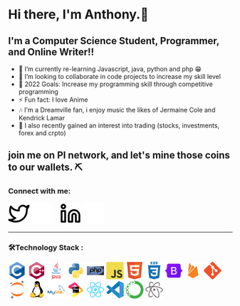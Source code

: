 # Hi there, I'm Anthony.👋 


## I'm a Computer Science Student, Programmer, and Online Writer!!

- 🌱 I’m currently re-learning Javascript, java, python and php 😁
- 👯 I’m looking to collaborate in code projects to increase my skill level
- 🥅 2022 Goals: Increase my programming skill through competitive programming
- ⚡ Fun fact: I love Anime
- 🎶 I'm a Dreamville fan, i enjoy music the likes of Jermaine Cole and Kendrick Lamar
- 🤑 I also recently gained an interest into trading (stocks, investments, forex and crpto)

## join me on PI network, and let's mine those coins to our wallets. ⛏

### Connect with me:

[![website](./img/twitter-light.svg)](https://twitter.com/Anthony11hub#gh-light-mode-only)
[![website](./img/twitter-dark.svg)](https://twitter.com/Anthony11hub#gh-dark-mode-only)
&nbsp;&nbsp;
[![website](./img/linkedin-light.svg)](https://linkedin.com/in/anthony-mwaura-b08b69218/r#gh-light-mode-only)
[![website](./img/linkedin-dark.svg)](https://linkedin.com/in/anthony-mwaura-b08b69218/#gh-dark-mode-only)
&nbsp;&nbsp;

---

### :hammer_and_wrench:Technology Stack :

<div>
  <img src="https://github.com/devicons/devicon/blob/master/icons/c/c-original.svg" width="40" height="40" alt="C"/>
  <img src="https://github.com/devicons/devicon/blob/master/icons/cplusplus/cplusplus-original.svg" width="40" height="40" alt="cplusplus"/>
  <img src="https://github.com/devicons/devicon/blob/master/icons/java/java-original-wordmark.svg" width="40" height="40" alt="java"/>
  <img src="https://github.com/devicons/devicon/blob/master/icons/python/python-original.svg" width="40" height="40" alt="python"/>
  <img src="https://github.com/devicons/devicon/blob/master/icons/php/php-original.svg" width="40" height="40" alt="php"/>
  <img src="https://github.com/devicons/devicon/blob/master/icons/javascript/javascript-original.svg" width="40" height="40" alt="js"/>
  <img src="https://github.com/devicons/devicon/blob/master/icons/html5/html5-original.svg" width="40" height="40" alt="html5"/>
  <img src="https://github.com/devicons/devicon/blob/master/icons/css3/css3-plain-wordmark.svg" width="40" height="40" alt="css3"/>
  <img src="https://github.com/devicons/devicon/blob/master/icons/bootstrap/bootstrap-original.svg" width="40" height="40" alt="bootstrap"/>
  <img src="https://github.com/devicons/devicon/blob/master/icons/firebase/firebase-plain.svg" width="40" height="40" alt="firebase"/>
  <img src="https://github.com/devicons/devicon/blob/master/icons/git/git-original.svg" width="40" height="40" alt="git"/>
  <img src="https://github.com/devicons/devicon/blob/master/icons/jupyter/jupyter-original.svg" width="40" height="40" alt="jupyter"/>
  <img src="https://github.com/devicons/devicon/blob/master/icons/linux/linux-original.svg" width="40" height="40" alt="linux"/>
  <img src="https://github.com/devicons/devicon/blob/master/icons/mysql/mysql-original-wordmark.svg" width="40" height="40" alt="dql"/>
  <img src="https://github.com/devicons/devicon/blob/master/icons/jetbrains/jetbrains-original.svg" width="40" height="40" alt="jetbrains"/>
  <img src="https://github.com/devicons/devicon/blob/master/icons/react/react-original.svg" width="40" height="40" alt="react"/>
  <img src="https://github.com/devicons/devicon/blob/master/icons/vscode/vscode-original.svg" width="40" height="40" alt="vscode"/>
  <img src="https://github.com/devicons/devicon/blob/master/icons/anaconda/anaconda-original.svg" width="40" height="40" alt="anaconda"/>
  <img src="https://github.com/devicons/devicon/blob/master/icons/atom/atom-original.svg" width="40" height="40" alt="atom"/>
</div>

<!-- <img align="left" alt="Visual Studio Code" width="26px" src="https://cdn.jsdelivr.net/gh/devicons/devicon/icons/vscode/vscode-original.svg" style="padding-right:10px;" />

<br/>


---


<details>
  <summary>:zap: GitHub Stats</summary>

  <img align="left" alt="Anthony's GitHub Stats" src="https://github-readme-stats.vercel.app/api?username=Anthony11-hub&show_icons=true&hide_border=false&title_color=ff652f&icon_color=FFE400&bg_color=09131B&text_color=ffffff&border_color=0c1a25" />

</details>

[twitter]: https://twitter.com/Anthony11hub
[instagram]: https://instagram.com/codeSTACKr
[linkedin]: https://linkedin.com/in/anthony-mwaura-b08b69218/

